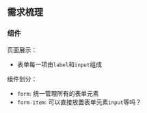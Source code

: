 ## 需求梳理

### 组件

页面展示：

* 表单每一项由`label`和`input`组成

组件划分：

* `form`: 统一管理所有的表单元素
* `form-item`: 可以直接放置表单元素`input`等吗？